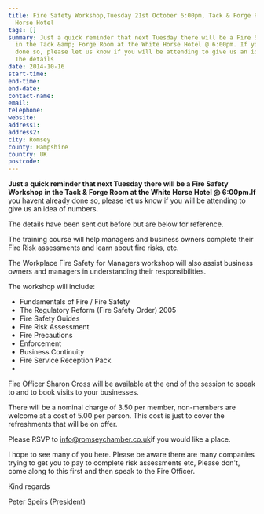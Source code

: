 ```yaml
---
title: Fire Safety Workshop,Tuesday 21st October 6:00pm, Tack & Forge Room, White
  Horse Hotel
tags: []
summary: Just a quick reminder that next Tuesday there will be a Fire Safety Workshop
  in the Tack &amp; Forge Room at the White Horse Hotel @ 6:00pm. If you havent already
  done so, please let us know if you will be attending to give us an idea of numbers.
  The details
date: 2014-10-16
start-time: 
end-time: 
end-date: 
contact-name: 
email: 
telephone: 
website: 
address1: 
address2: 
city: Romsey
county: Hampshire
country: UK
postcode: 
---
```

 **Just a quick reminder that next Tuesday there will be a Fire Safety Workshop in the Tack & Forge Room at the White Horse Hotel @ 6:00pm.If** you havent already done so, please let us know if you will be attending to give us an idea of numbers.

The details have been sent out before but are below for reference.

The training course will help managers and business owners complete their Fire Risk assessments and learn about fire risks, etc.

The Workplace Fire Safety for Managers workshop will also assist business owners and managers in understanding their responsibilities.

The workshop will include:

- Fundamentals of Fire / Fire Safety
- The Regulatory Reform (Fire Safety Order) 2005
- Fire Safety Guides
- Fire Risk Assessment
- Fire Precautions
- Enforcement
- Business Continuity
- Fire Service Reception Pack
- 

Fire Officer Sharon Cross will be available at the end of the session to speak to and to book visits to your businesses.

There will be a nominal charge of 3.50 per member, non-members are welcome at a cost of 5.00 per person. This cost is just to cover the refreshments that will be on offer.

Please RSVP to [info@romseychamber.co.uk](mailto:info@romseychamber.co.uk)if you would like a place.

I hope to see many of you here. Please be aware there are many companies trying to get you to pay to complete risk assessments etc, Please don't, come along to this first and then speak to the Fire Officer.

Kind regards

Peter Speirs (President)

